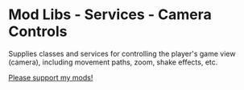 # Mod Libs - Services - Camera Controls

Supplies classes and services for controlling the player's game view (camera), including movement paths, zoom, shake effects, etc.

[Please support my mods!](https://forums.terraria.org/index.php?threads/hamstars-mods-past-present-and-future.63713/)
